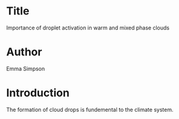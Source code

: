 # Title
Importance of droplet activation in warm and mixed phase clouds

# Author
Emma Simpson

# Introduction
The formation of cloud drops is fundemental to the climate system.
